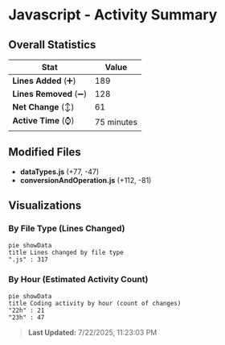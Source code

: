 # Javascript - Activity Summary 

## Overall Statistics

| Stat                   | Value                                                             |
| ---------------------- | ----------------------------------------------------------------- |
| **Lines Added** (➕)   | 189                                          |
| **Lines Removed** (➖) | 128                                        |
| **Net Change** (↕)    | 61                |
| **Active Time** (⌚)   | 75 minutes |


## Modified Files
- **dataTypes.js** (+77, -47)
- **conversionAndOperation.js** (+112, -81)

## Visualizations

### By File Type (Lines Changed)

```mermaid
pie showData
title Lines changed by file type
".js" : 317
```

### By Hour (Estimated Activity Count)

```mermaid
pie showData
title Coding activity by hour (count of changes)
"22h" : 21
"23h" : 47
```


> **Last Updated:** 7/22/2025, 11:23:03 PM